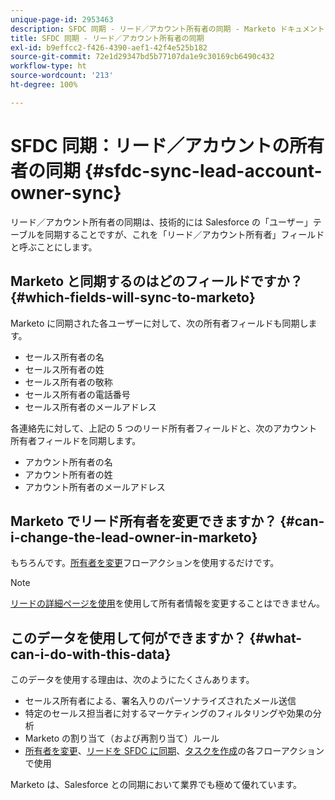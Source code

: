 ```yaml
---
unique-page-id: 2953463
description: SFDC 同期 - リード／アカウント所有者の同期 - Marketo ドキュメント - 製品ドキュメント
title: SFDC 同期 - リード／アカウント所有者の同期
exl-id: b9effcc2-f426-4390-aef1-42f4e525b182
source-git-commit: 72e1d29347bd5b77107da1e9c30169cb6490c432
workflow-type: ht
source-wordcount: '213'
ht-degree: 100%

---
```


# SFDC 同期：リード／アカウントの所有者の同期 {#sfdc-sync-lead-account-owner-sync}

リード／アカウント所有者の同期は、技術的には Salesforce の「ユーザー」テーブルを同期することですが、これを「リード／アカウント所有者」フィールドと呼ぶことにします。

## Marketo と同期するのはどのフィールドですか？ {#which-fields-will-sync-to-marketo}

Marketo に同期された各ユーザーに対して、次の所有者フィールドも同期します。

* セールス所有者の名
* セールス所有者の姓
* セールス所有者の敬称
* セールス所有者の電話番号
* セールス所有者のメールアドレス

各連絡先に対して、上記の 5 つのリード所有者フィールドと、次のアカウント所有者フィールドを同期します。

* アカウント所有者の名
* アカウント所有者の姓
* アカウント所有者のメールアドレス

## Marketo でリード所有者を変更できますか？ {#can-i-change-the-lead-owner-in-marketo}

もちろんです。[所有者を変更](/help/marketo/product-docs/core-marketo-concepts/smart-campaigns/salesforce-flow-actions/change-owner.md)フローアクションを使用するだけです。

>[!NOTE]
>
>[リードの詳細ページを使用](/help/marketo/product-docs/core-marketo-concepts/smart-lists-and-static-lists/managing-people-in-smart-lists/using-the-person-detail-page.md)を使用して所有者情報を変更することはできません。

## このデータを使用して何ができますか？ {#what-can-i-do-with-this-data}

このデータを使用する理由は、次のようにたくさんあります。

* セールス所有者による、署名入りのパーソナライズされたメール送信
* 特定のセールス担当者に対するマーケティングのフィルタリングや効果の分析
* Marketo の割り当て（および再割り当て）ルール
* [所有者を変更](/help/marketo/product-docs/core-marketo-concepts/smart-campaigns/salesforce-flow-actions/change-owner.md)、[リードを SFDC に同期](/help/marketo/product-docs/core-marketo-concepts/smart-campaigns/salesforce-flow-actions/sync-person-to-sfdc.md)、[タスクを作成](/help/marketo/product-docs/core-marketo-concepts/smart-campaigns/salesforce-flow-actions/create-task.md)の各フローアクションで使用

Marketo は、Salesforce との同期において業界でも極めて優れています。
